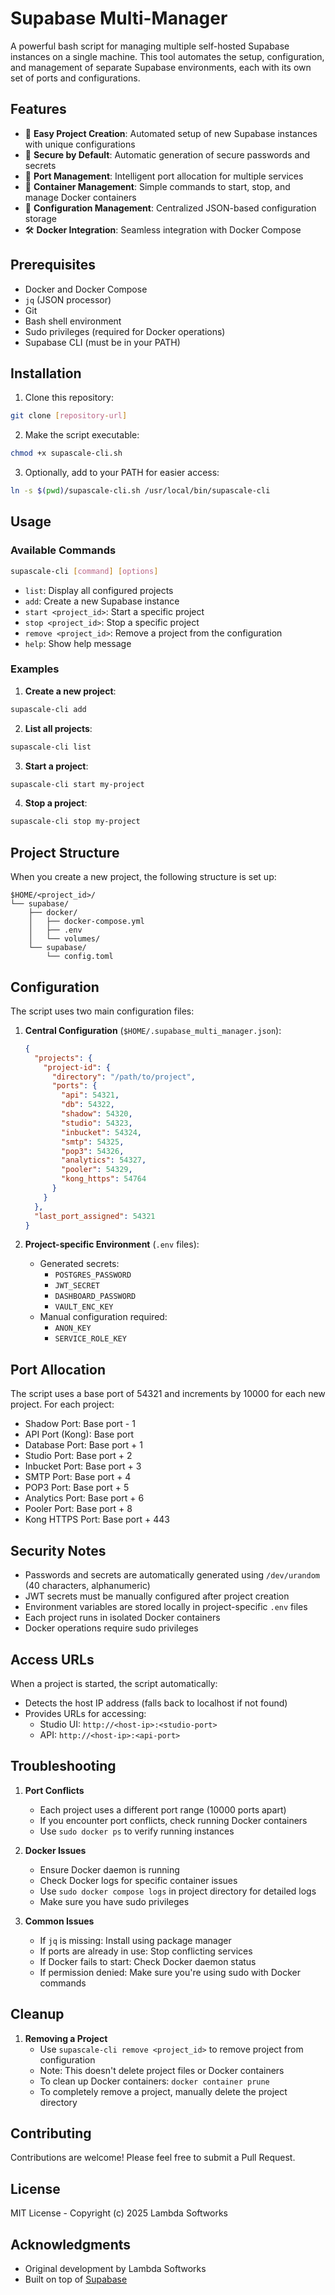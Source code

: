 # Supabase Multi-Manager

A powerful bash script for managing multiple self-hosted Supabase instances on a single machine. This tool automates the setup, configuration, and management of separate Supabase environments, each with its own set of ports and configurations.

## Features

- 🚀 **Easy Project Creation**: Automated setup of new Supabase instances with unique configurations
- 🔐 **Secure by Default**: Automatic generation of secure passwords and secrets
- 🎯 **Port Management**: Intelligent port allocation for multiple services
- 🔄 **Container Management**: Simple commands to start, stop, and manage Docker containers
- 📝 **Configuration Management**: Centralized JSON-based configuration storage
- 🛠️ **Docker Integration**: Seamless integration with Docker Compose

## Prerequisites

- Docker and Docker Compose
- `jq` (JSON processor)
- Git
- Bash shell environment
- Sudo privileges (required for Docker operations)
- Supabase CLI (must be in your PATH)

## Installation

1. Clone this repository:
```bash
git clone [repository-url]
```

2. Make the script executable:
```bash
chmod +x supascale-cli.sh
```

3. Optionally, add to your PATH for easier access:
```bash
ln -s $(pwd)/supascale-cli.sh /usr/local/bin/supascale-cli
```

## Usage

### Available Commands

```bash
supascale-cli [command] [options]
```

- `list`: Display all configured projects
- `add`: Create a new Supabase instance
- `start <project_id>`: Start a specific project
- `stop <project_id>`: Stop a specific project
- `remove <project_id>`: Remove a project from the configuration
- `help`: Show help message

### Examples

1. **Create a new project**:
```bash
supascale-cli add
```

2. **List all projects**:
```bash
supascale-cli list
```

3. **Start a project**:
```bash
supascale-cli start my-project
```

4. **Stop a project**:
```bash
supascale-cli stop my-project
```

## Project Structure

When you create a new project, the following structure is set up:

```
$HOME/<project_id>/
└── supabase/
    ├── docker/
    │   ├── docker-compose.yml
    │   ├── .env
    │   └── volumes/
    └── supabase/
        └── config.toml
```

## Configuration

The script uses two main configuration files:

1. **Central Configuration** (`$HOME/.supabase_multi_manager.json`):
   ```json
   {
     "projects": {
       "project-id": {
         "directory": "/path/to/project",
         "ports": {
           "api": 54321,
           "db": 54322,
           "shadow": 54320,
           "studio": 54323,
           "inbucket": 54324,
           "smtp": 54325,
           "pop3": 54326,
           "analytics": 54327,
           "pooler": 54329,
           "kong_https": 54764
         }
       }
     },
     "last_port_assigned": 54321
   }
   ```

2. **Project-specific Environment** (`.env` files):
   - Generated secrets:
     - `POSTGRES_PASSWORD`
     - `JWT_SECRET`
     - `DASHBOARD_PASSWORD`
     - `VAULT_ENC_KEY`
   - Manual configuration required:
     - `ANON_KEY`
     - `SERVICE_ROLE_KEY`

## Port Allocation

The script uses a base port of 54321 and increments by 10000 for each new project. For each project:

- Shadow Port: Base port - 1
- API Port (Kong): Base port
- Database Port: Base port + 1
- Studio Port: Base port + 2
- Inbucket Port: Base port + 3
- SMTP Port: Base port + 4
- POP3 Port: Base port + 5
- Analytics Port: Base port + 6
- Pooler Port: Base port + 8
- Kong HTTPS Port: Base port + 443

## Security Notes

- Passwords and secrets are automatically generated using `/dev/urandom` (40 characters, alphanumeric)
- JWT secrets must be manually configured after project creation
- Environment variables are stored locally in project-specific `.env` files
- Each project runs in isolated Docker containers
- Docker operations require sudo privileges

## Access URLs

When a project is started, the script automatically:
- Detects the host IP address (falls back to localhost if not found)
- Provides URLs for accessing:
  - Studio UI: `http://<host-ip>:<studio-port>`
  - API: `http://<host-ip>:<api-port>`

## Troubleshooting

1. **Port Conflicts**
   - Each project uses a different port range (10000 ports apart)
   - If you encounter port conflicts, check running Docker containers
   - Use `sudo docker ps` to verify running instances

2. **Docker Issues**
   - Ensure Docker daemon is running
   - Check Docker logs for specific container issues
   - Use `sudo docker compose logs` in project directory for detailed logs
   - Make sure you have sudo privileges

3. **Common Issues**
   - If `jq` is missing: Install using package manager
   - If ports are already in use: Stop conflicting services
   - If Docker fails to start: Check Docker daemon status
   - If permission denied: Make sure you're using sudo with Docker commands

## Cleanup

1. **Removing a Project**
   - Use `supascale-cli remove <project_id>` to remove project from configuration
   - Note: This doesn't delete project files or Docker containers
   - To clean up Docker containers: `docker container prune`
   - To completely remove a project, manually delete the project directory

## Contributing

Contributions are welcome! Please feel free to submit a Pull Request.

## License

MIT License - Copyright (c) 2025 Lambda Softworks

## Acknowledgments

- Original development by Lambda Softworks
- Built on top of [Supabase](https://supabase.com/) 
